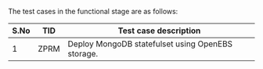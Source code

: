The test cases in the functional stage are as follows:

| S.No | TID  | Test case description                             |
| ---- | ---- | ------------------------------------------------- |
| 1    | ZPRM | Deploy MongoDB statefulset using OpenEBS storage. |

